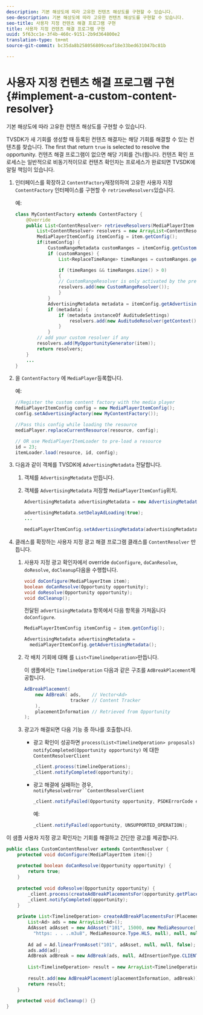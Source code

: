 ```yaml
---
description: 기본 해상도에 따라 고유한 컨텐츠 해상도를 구현할 수 있습니다.
seo-description: 기본 해상도에 따라 고유한 컨텐츠 해상도를 구현할 수 있습니다.
seo-title: 사용자 지정 컨텐츠 해결 프로그램 구현
title: 사용자 지정 컨텐츠 해결 프로그램 구현
uuid: 5f63cc1e-3f4b-460c-9151-2b9d364800e2
translation-type: tm+mt
source-git-commit: bc35da8b258056809ceaf18e33bed631047bc81b

---
```



# 사용자 지정 컨텐츠 해결 프로그램 구현 {#implement-a-custom-content-resolver}

기본 해상도에 따라 고유한 컨텐츠 해상도를 구현할 수 있습니다.

TVSDK가 새 기회를 생성할 때 등록된 컨텐츠 해결자는 해당 기회를 해결할 수 있는 컨텐츠를 찾습니다. The first that return `true` is selected to resolve the opportunity. 컨텐츠 해결 프로그램이 없으면 해당 기회를 건너뜁니다. 컨텐츠 확인 프로세스는 일반적으로 비동기적이므로 컨텐츠 확인자는 프로세스가 완료되면 TVSDK에 알릴 책임이 있습니다.

1. 인터페이스를 확장하고 `ContentFactory`재정의하여 고유한 사용자 지정 `ContentFactory` 인터페이스를 구현할 수 `retrieveResolvers`있습니다.

   예:

   ```java
   class MyContentFactory extends ContentFactory { 
       @Override 
       public List<ContentResolver> retrieveResolvers(MediaPlayerItem item) { 
           List<ContentResolver> resolvers = new ArrayList<ContentResolver>(); 
           MediaPlayerItemConfig itemConfig = item.getConfig(); 
           if(itemConfig) { 
               CustomRangeMetadata customRanges = itemConfig.getCustomRangeMetadata(); 
               if (customRanges) { 
                   List<ReplaceTimeRange> timeRanges = customRanges.getTimeRangeList(); 
   
                   if (timeRanges && timeRanges.size() > 0) 
                   { 
                   // CustomRangeResolver is only activated by the presence of CustomRanges in configuration 
                   resolvers.add(new CustomRangeResolver()); 
                   } 
               } 
               AdvertisingMetadata metadata = itemConfig.getAdvertisingMetadata(); 
               if (metadata) { 
                   if (metadata instanceOf AuditudeSettings)  
                       resolvers.add(new AuditudeResolver(getContext());    
                   } 
               } 
           // add your custom resolver if any 
           resolvers.add(MyOpportunityGenerator(item)); 
           return resolvers; 
       } 
       ... 
   } 
   ```

1. 을 `ContentFactory` 에 `MediaPlayer`등록합니다.

   예:

   ```java
   //Register the custom content factory with the media player 
   MediaPlayerItemConfig config = new MediaPlayerItemConfig(); 
   config.setAdvertisingFactory(new MyContentFactory()); 
   
   //Pass this config while loading the resource 
   mediaPlayer.replaceCurrentResource(resource, config); 
   
   // OR use MediaPlayerItemLoader to pre-load a resource 
   id = 23; 
   itemLoader.load(resource, id, config);
   ```

1. 다음과 같이 객체를 TVSDK에 `AdvertisingMetadata` 전달합니다.
   1. 객체를 `AdvertisingMetadata` 만듭니다.
   1. 객체를 `AdvertisingMetadata` 저장할 `MediaPlayerItemConfig`위치.

      ```java
      AdvertisingMetadata advertisingMetadata = new AdvertisingMetadata(); 
      
      advertisingMetadata.setDelayAdLoading(true); 
      ... 
      
      mediaPlayerItemConfig.setAdvertisingMetadata(advertisingMetadata); 
      ```

1. 클래스를 확장하는 사용자 지정 광고 해결 프로그램 클래스를 `ContentResolver` 만듭니다.
   1. 사용자 지정 광고 확인자에서 override `doConfigure`, `doCanResolve`, `doResolve`, `doCleanup`다음을 수행합니다.

      ```java
      void doConfigure(MediaPlayerItem item); 
      boolean doCanResolve(Opportunity opportunity); 
      void doResolve(Opportunity opportunity); 
      void doCleanup();
      ```

      전달된 `advertisingMetadata` 항목에서 다음 항목을 가져옵니다 `doConfigure`.

      ```java
      MediaPlayerItemConfig itemConfig = item.getConfig(); 
      
      AdvertisingMetadata advertisingMetadata =  
        mediaPlayerItemConfig.getAdvertisingMetadata(); 
      ```

   1. 각 배치 기회에 대해 를 `List<TimelineOperation>`만듭니다.

      이 샘플에서는 `TimelineOperation` 다음과 같은 구조를 `AdBreakPlacement`제공합니다.

      ```java
      AdBreakPlacement( 
          new AdBreak( ads,    // Vector<Ad> 
                       tracker // Content Tracker 
          ), 
          placementInformation // Retrieved from Opportunity 
      ); 
      ```

   1. 광고가 해결되면 다음 기능 중 하나를 호출합니다.

      * 광고 확인이 성공하면 `process(List<TimelineOperation> proposals)` `notifyCompleted(Opportunity opportunity)` 에 대한 `ContentResolverClient`

         ```java
         _client.process(timelineOperations); 
         _client.notifyCompleted(opportunity); 
         ```

      * 광고 해결에 실패하는 경우, `notifyResolveError``ContentResolverClient`

         ```java
         _client.notifyFailed(Opportunity opportunity, PSDKErrorCode error);
         ```

         예:

         ```java
         _client.notifyFailed(opportunity, UNSUPPORTED_OPERATION);
         ```

<!--<a id="example_463B718749504A978F0B887786844C39"></a>-->

이 샘플 사용자 지정 광고 확인자는 기회를 해결하고 간단한 광고를 제공합니다.

```java
public class CustomContentResolver extends ContentResolver { 
    protected void doConfigure(MediaPlayerItem item){} 
 
    protected boolean doCanResolve(Opportunity opportunity) {  
        return true;  
    } 
 
    protected void doResolve(Opportunity opportunity) { 
        _client.process(createAdBreakPlacementsFor(opportunity.getPlacement())); 
        _client.notifyCompleted(opportunity); 
    } 
 
    private List<TimelineOperation> createAdBreakPlacementsFor(Placement placementInformation) { 
        List<Ad> ads = new ArrayList<Ad>(); 
        AdAsset adAsset = new AdAsset("101", 15000, new MediaResource( 
          "https: . . ..m3u8", MediaResource.Type.HLS, null), null, null); 
 
        Ad ad = Ad.linearFromAsset("101", adAsset, null, null, false); 
        ads.add(ad); 
        AdBreak adBreak = new AdBreak(ads, null, AdInsertionType.CLIENT_INSERTED); 
 
        List<TimelineOperation> result = new ArrayList<TimelineOperation>(); 
 
        result.add(new AdBreakPlacement(placementInformation, adBreak)); 
        return result; 
    } 
 
    protected void doCleanup() {} 
} 
```

